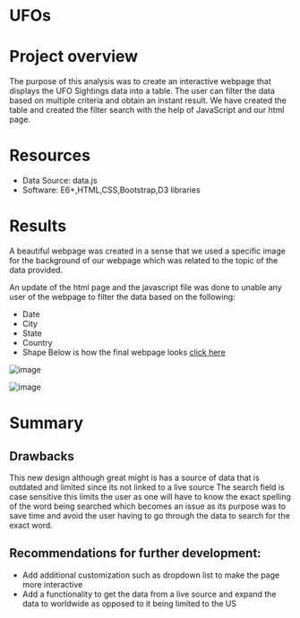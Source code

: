 # UFOs
# Project overview
The purpose of this analysis was to create an interactive webpage that displays the UFO Sightings data into a table. The user can filter the data based on multiple criteria and obtain an instant result.
We have created the table and created the filter search with the help of JavaScript and our html page.

# Resources
- Data Source: data.js
- Software: E6+,HTML,CSS,Bootstrap,D3 libraries

# Results

A beautiful webpage was created in a sense that we used a specific image for the background of our webpage which was related to the topic of the data provided.

An update of the html page and the javascript file was done to unable any user of the webpage to filter the data based on the following:

- Date
- City
- State
- Country
- Shape
Below is how the final webpage looks [click here](file:///C:/Users/19055/Desktop/Data_analytics/homework/UFOs/index.html)

![image](https://user-images.githubusercontent.com/99924850/168510077-e9c09e8c-14d5-48db-9e38-c518b5d547c9.png)

![image](https://user-images.githubusercontent.com/99924850/168510117-c9b87f1f-30da-44dc-bdf7-f5a6f023f099.png)


# Summary

## Drawbacks

This new design although great might is has a source of data that is outdated and limited since its not linked to a live source
The search field is case sensitive this limits the user as one will have to know the exact spelling of the word being searched which becomes an issue as its purpose was to save time and avoid the user having to go through the data to search for the exact word.

## Recommendations for further development:

- Add additional customization such as dropdown list to make the page more interactive
- Add a functionality to get the data from a live source and expand the data to worldwide as opposed to it being limited to the US






